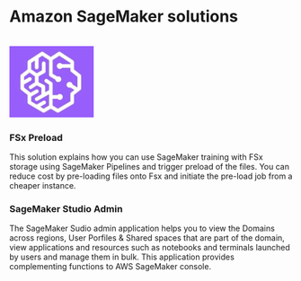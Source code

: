 # Amazon SageMaker solutions
<br>
<img src="_static/SM-Logo.png" alt="SageMaker" width="150px"/>
<br>

### FSx Preload
This solution explains how you can use SageMaker training with FSx storage using SageMaker Pipelines and trigger preload of the files. You can reduce cost by pre-loading files onto Fsx and initiate the pre-load job from a cheaper instance. 

### SageMaker Studio Admin
The SageMaker Sudio admin application helps you to view the Domains across regions, User Porfiles & Shared spaces that are part of the domain, view applications and resources such as notebooks and terminals launched by users and manage them in bulk. This application provides complementing functions to AWS SageMaker console.
